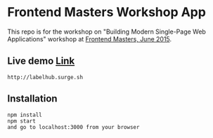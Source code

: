 # Frontend Masters Workshop App

This repo is for the workshop on "Building Modern Single-Page Web Applications" workshop at [Frontend Masters, June 2015](https://frontendmasters.com/workshops/web-apps/).

## Live demo [Link](http://labelhub.surge.sh)
```
http://labelhub.surge.sh
```

## Installation
```
npm install
npm start
and go to localhost:3000 from your browser
```

